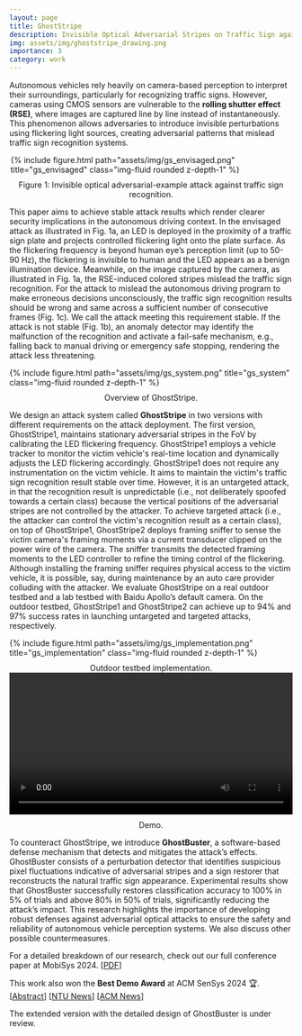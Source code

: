 ```yaml
---
layout: page
title: GhostStripe
description: Invisible Optical Adversarial Stripes on Traffic Sign against Autonomous Vehicles
img: assets/img/ghoststripe_drawing.png
importance: 3
category: work
---
```





Autonomous vehicles rely heavily on camera-based perception to interpret their surroundings, particularly for recognizing traffic signs. However, cameras using CMOS sensors are vulnerable to the **rolling shutter effect (RSE)**, where images are captured line by line instead of instantaneously. This phenomenon allows adversaries to introduce invisible perturbations using flickering light sources, creating adversarial patterns that mislead traffic sign recognition systems. 
<!-- To pose a real threat, such attacks must be stable, meaning the misclassification remains consistent over consecutive frames. Without stability, anomalies may be detected, and defensive mechanisms could trigger fail-safe actions, reducing the impact of the attack. -->

<div class="row">
    <div class="col-sm-12 text-center">
        <div style="max-width:500px; margin:auto;">
            {% include figure.html path="assets/img/gs_envisaged.png" title="gs_envisaged" class="img-fluid rounded z-depth-1" %}
        </div>
        <div class="caption" style="text-align: center; margin-top: 10px;">
            Figure 1: Invisible optical adversarial-example attack against traffic sign recognition.
        </div>
    </div>
</div>

This paper aims to achieve stable attack results which render clearer security implications in the autonomous driving
context. In the envisaged attack as illustrated in Fig. 1a, an LED is deployed in the proximity of a traffic sign plate and projects
controlled flickering light onto the plate surface. As the flickering frequency is beyond human eye’s perception limit (up to 50-90 Hz), the flickering is invisible to human and the LED appears as a benign illumination device. Meanwhile, on the image captured by the camera, as illustrated in Fig. 1a, the RSE-induced colored stripes mislead the traffic sign recognition. For the attack to mislead the autonomous driving program to make erroneous decisions unconsciously, the traffic sign recognition results should be wrong and same across a sufficient number of consecutive frames (Fig. 1c). We call the attack meeting this requirement stable.
If the attack is not stable (Fig. 1b), an anomaly detector may identify the malfunction of the recognition and activate a fail-safe mechanism, e.g., falling back to manual driving or emergency safe stopping, rendering the attack less threatening.

<div class="row">
    <div class="col-sm-12 text-center">
        <div style="margin:auto;">
            {% include figure.html path="assets/img/gs_system.png" title="gs_system" class="img-fluid rounded z-depth-1" %}
        </div>
        <div class="caption" style="text-align: center; margin-top: 10px;">
            Overview of GhostStripe.
        </div>
    </div>
</div>


We design an attack system called **GhostStripe** in two versions with different requirements on the attack deployment. The first version, GhostStripe1, maintains stationary adversarial stripes in the FoV by calibrating the LED flickering frequency.   GhostStripe1 employs a vehicle tracker to monitor the victim vehicle's real-time location and dynamically adjusts the LED flickering accordingly. GhostStripe1 does not require any instrumentation on the victim vehicle. It aims to maintain the victim's traffic sign recognition result stable over time. However, it is an untargeted attack, in that the recognition result is unpredictable (i.e., not deliberately spoofed towards a certain class) because the vertical positions of the adversarial stripes  are not controlled by the attacker. To achieve targeted attack (i.e., the attacker can control the victim's recognition result as a certain class), on top of GhostStripe1, GhostStripe2 deploys framing sniffer to sense the victim camera's framing moments via a current transducer clipped on the power wire of the camera. The sniffer transmits the detected framing moments to the LED controller to refine the timing control of the flickering. Although installing the framing sniffer requires physical access to the victim vehicle, it is possible, say, during maintenance by an auto care provider colluding with the attacker. We evaluate GhostStripe on a real outdoor testbed and a lab testbed with Baidu Apollo’s default camera. On the outdoor testbed, GhostStripe1 and GhostStripe2 can achieve up to 94% and 97% success rates in launching untargeted and targeted attacks, respectively.




<div class="row">
    <div class="col-sm-12 text-center">
        <div style="margin:auto;">
            {% include figure.html path="assets/img/gs_implementation.png" title="gs_implementation" class="img-fluid rounded z-depth-1" %}
        </div>
        <div class="caption" style="text-align: center; margin-top: 10px;">
            Outdoor testbed implementation.
        </div>
    </div>
</div>


<!-- <div class="row">
    <div class="col-sm-12 text-center">
        <video controls style="max-width: 100%; height: auto;">
            <source src="assets/videos/gs_demo.mp4" type="video/mp4">
            Your browser does not support the video tag.
        </video>
        <div class="caption" style="text-align: center; margin-top: 10px;">
            Demo: stable adversarial stripes on traffic sign, and stable misclassification result as the ``priority road'' sign.
            
        </div>
    </div>
</div> -->

<!-- <video style="width:100%" src="/assets/videos/gs_demo.mp4" controls=""></video> -->

<div class="row">
    <div class="col-sm-12 text-center">
        <video style="width:100%" src="/assets/videos/gs_demo.mp4" controls></video>
        <div class="caption" style="text-align: center; margin-top: 10px;">
            Demo.
        </div>
    </div>
</div>



To counteract GhostStripe, we introduce **GhostBuster**, a software-based defense mechanism that detects and mitigates the attack’s effects. GhostBuster consists of a perturbation detector that identifies suspicious pixel fluctuations indicative of adversarial stripes and a sign restorer that reconstructs the natural traffic sign appearance. Experimental results show that GhostBuster successfully restores classification accuracy to 100% in 5% of trials and above 80% in 50% of trials, significantly reducing the attack’s impact. This research highlights the importance of developing robust defenses against adversarial optical attacks to ensure the safety and reliability of autonomous vehicle perception systems. We also discuss other possible countermeasures.


For a detailed breakdown of our research, check out our full conference paper at MobiSys 2024. [[PDF](/assets/pdf/MobiSys24-GhostStripe.pdf)]

This work also won the **Best Demo Award** at ACM SenSys 2024 🏆. [[Abstract](/assets/pdf/GhostStripe-SenSys-Demo.pdf)] [[NTU News](https://www.ntu.edu.sg/computing/news-events/news/detail/best-demo-award-at-the-22nd-acm-conference-on-embedded-networked-sensor-systems-(sensys-2024))] [[ACM News](https://www.linkedin.com/posts/association-for-computing-machinery_we-are-thrilled-to-share-the-outstanding-activity-7274460854056542213-Pxuj/)]

The extended version with the detailed design of GhostBuster is under review.